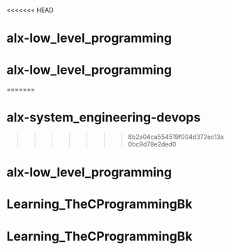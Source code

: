 <<<<<<< HEAD
# alx-low_level_programming
# alx-low_level_programming
=======
# alx-system_engineering-devops
>>>>>>> 8b2a04ca554519f004d372ec13a0bc9d78e2ded0
# alx-low_level_programming
# Learning_TheCProgrammingBk
# Learning_TheCProgrammingBk
